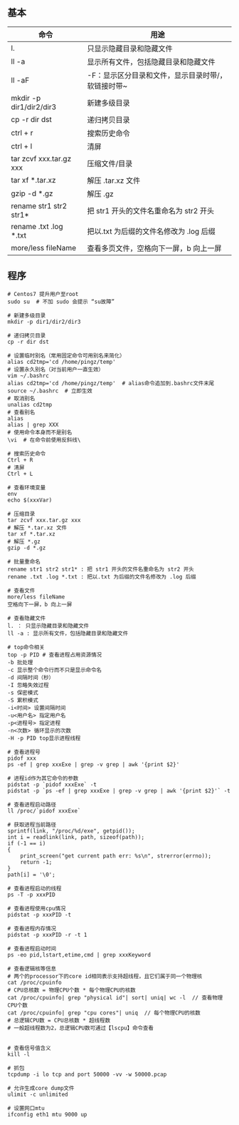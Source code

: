 ## 基本
| 命令                    | 用途                                               |
| ----------------------- | -------------------------------------------------- |
| l.                      | 只显示隐藏目录和隐藏文件                           |
| ll -a                   | 显示所有文件，包括隐藏目录和隐藏文件               |
| ll -aF                  | -F：显示区分目录和文件，显示目录时带/，软链接时带~ |
| mkdir -p dir1/dir2/dir3 | 新建多级目录                                       |
| cp -r dir dst           | 递归拷贝目录                                       |
| ctrl + r                | 搜索历史命令                                       |
| ctrl + l                | 清屏                                               |
| tar zcvf xxx.tar.gz xxx | 压缩文件/目录                                      |
| tar xf \*.tar.xz         | 解压 .tar.xz 文件                                  |
| gzip -d \*.gz            | 解压 .gz                                           |
| rename str1 str2 str1*  | 把 str1 开头的文件名重命名为 str2 开头             |
| rename .txt .log \*.txt  | 把以.txt 为后缀的文件名修改为 .log 后缀            |
| more/less fileName      | 查看多页文件，空格向下一屏，b 向上一屏             |

## 程序
```shell
# Centos7 提升用户至root
sudo su  # 不加 sudo 会提示 “su故障”

# 新建多级目录  
mkdir -p dir1/dir2/dir3

# 递归拷贝目录
cp -r dir dst 

# 设置临时别名（常用固定命令可用别名来简化）
alias cd2tmp='cd /home/pingz/temp'
# 设置永久别名（对当前用户一直生效）
vim ~/.bashrc
alias cd2tmp='cd /home/pingz/temp'  # alias命令追加到.bashrc文件末尾
source ~/.bashrc  # 立即生效
# 取消别名
unalias cd2tmp
# 查看别名
alias
alias | grep XXX
# 使用命令本身而不是别名
\vi  # 在命令前使用反斜线\

# 搜索历史命令  
Ctrl + R  
# 清屏  
Ctrl + L

# 查看环境变量  
env  
echo $(xxxVar)  

# 压缩目录
tar zcvf xxx.tar.gz xxx
# 解压 *.tar.xz 文件
tar xf *.tar.xz
# 解压 *.gz
gzip -d *.gz

# 批量重命名  
rename str1 str2 str1* : 把 str1 开头的文件名重命名为 str2 开头
rename .txt .log *.txt : 把以.txt 为后缀的文件名修改为 .log 后缀

# 查看文件
more/less fileName  
空格向下一屏，b 向上一屏  

# 查看隐藏文件
l. ： 只显示隐藏目录和隐藏文件  
ll -a : 显示所有文件，包括隐藏目录和隐藏文件

# top命令相关
top -p PID # 查看进程占用资源情况
-b 批处理
-c 显示整个命令行而不只是显示命令名
-d 间隔时间（秒）
-I 忽略失效过程
-s 保密模式
-S 累积模式
-i<时间> 设置间隔时间
-u<用户名> 指定用户名
-p<进程号> 指定进程
-n<次数> 循环显示的次数
-H -p PID top显示进程线程

# 查看进程号  
pidof xxx  
ps -ef | grep xxxExe | grep -v grep | awk '{print $2}'

# 进程id作为其它命令的参数
pidstat -p `pidof xxxExe` -t  
pidstat -p `ps -ef | grep xxxExe | grep -v grep | awk '{print $2}'` -t  

# 查看进程启动路径
ll /proc/`pidof xxxExe`

# 获取进程当前路径  
sprintf(link, "/proc/%d/exe", getpid()); 
int i = readlink(link, path, sizeof(path));
if (-1 == i)
{
	print_screen("get current path err: %s\n", strerror(errno));
	return -1;
}
path[i] = '\0';

# 查看进程启动的线程
ps -T -p xxxPID

# 查看进程使用cpu情况  
pidstat -p xxxPID -t

# 查看进程内存情况  
pidstat -p xxxPID -r -t 1  

# 查看进程启动时间
ps -eo pid,lstart,etime,cmd | grep xxxKeyword  

# 查看逻辑核等信息  
# 两个的processor下的core id相同表示支持超线程，且它们属于同一个物理核      
cat /proc/cpuinfo 
# CPU总核数 = 物理CPU个数 * 每个物理CPU的核数  
cat /proc/cpuinfo| grep "physical id"| sort| uniq| wc -l  // 查看物理CPU个数  
cat /proc/cpuinfo| grep "cpu cores"| uniq  // 每个物理CPU的核数
# 总逻辑CPU数 = CPU总核数 * 超线程数 
# 一般超线程数为2，总逻辑CPU数可通过【lscpu】命令查看  


# 查看信号值含义
kill -l

# 抓包  
tcpdump -i lo tcp and port 50000 -vv -w 50000.pcap

# 允许生成core dump文件  
ulimit -c unlimited

# 设置网口mtu
ifconfig eth1 mtu 9000 up
```
